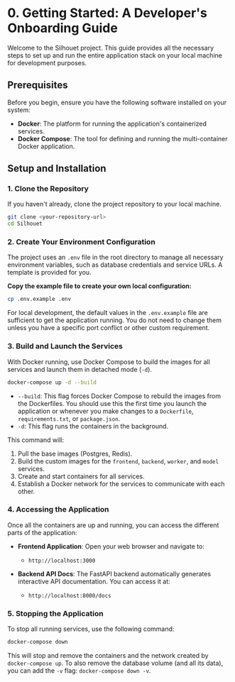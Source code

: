 # 0. Getting Started: A Developer's Onboarding Guide

Welcome to the Silhouet project. This guide provides all the necessary steps to set up and run the entire application stack on your local machine for development purposes.

## Prerequisites

Before you begin, ensure you have the following software installed on your system:

*   **Docker**: The platform for running the application's containerized services.
*   **Docker Compose**: The tool for defining and running the multi-container Docker application.

## Setup and Installation

### 1. Clone the Repository

If you haven't already, clone the project repository to your local machine.

```bash
git clone <your-repository-url>
cd Silhouet
```

### 2. Create Your Environment Configuration

The project uses an `.env` file in the root directory to manage all necessary environment variables, such as database credentials and service URLs. A template is provided for you.

**Copy the example file to create your own local configuration:**

```bash
cp .env.example .env
```

For local development, the default values in the `.env.example` file are sufficient to get the application running. You do not need to change them unless you have a specific port conflict or other custom requirement.

### 3. Build and Launch the Services

With Docker running, use Docker Compose to build the images for all services and launch them in detached mode (`-d`).

```bash
docker-compose up -d --build
```

*   `--build`: This flag forces Docker Compose to rebuild the images from the Dockerfiles. You should use this the first time you launch the application or whenever you make changes to a `Dockerfile`, `requirements.txt`, or `package.json`.
*   `-d`: This flag runs the containers in the background.

This command will:
1.  Pull the base images (Postgres, Redis).
2.  Build the custom images for the `frontend`, `backend`, `worker`, and `model` services.
3.  Create and start containers for all services.
4.  Establish a Docker network for the services to communicate with each other.

### 4. Accessing the Application

Once all the containers are up and running, you can access the different parts of the application:

*   **Frontend Application**: Open your web browser and navigate to:
    *   `http://localhost:3000`

*   **Backend API Docs**: The FastAPI backend automatically generates interactive API documentation. You can access it at:
    *   `http://localhost:8000/docs`

### 5. Stopping the Application

To stop all running services, use the following command:

```bash
docker-compose down
```

This will stop and remove the containers and the network created by `docker-compose up`. To also remove the database volume (and all its data), you can add the `-v` flag: `docker-compose down -v`.
